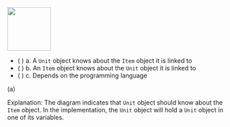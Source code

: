 <panel header=":lock::key: What does the navigability given by this diagram mean?">
<question>

<img src="{{baseUrl}}/oopDesign/associations/navigability/images/unitItem.png" height="100" />
<p/>

- ( ) a. A `Unit` object knows about the `Item` object it is linked to
- ( ) b. An `Item` object knows about the `Unit` object it is linked to
- ( ) c. Depends on the programming language

<div slot="answer">

(a)

Explanation: The diagram indicates that `Unit` object should know about the `Item` object. In the implementation, the `Unit` object will hold a `Unit` object in one of its variables.

</div>
</question>
</panel>
